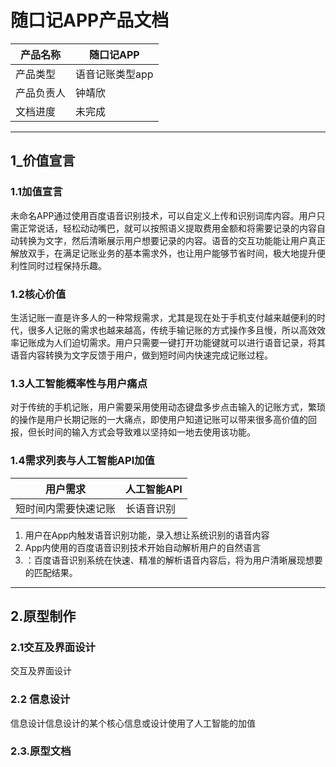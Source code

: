 # 随口记APP产品文档
| 产品名称   | 随口记APP      |
| ---------- | ----------- |
| 产品类型   | 语音记账类型app |
| 产品负责人 | 钟靖欣      |
| 文档进度 | 未完成 |

---


## **1_价值宣言**
### 1.1加值宣言
未命名APP通过使用百度语音识别技术，可以自定义上传和识别词库内容。用户只需正常说话，轻松动动嘴巴，就可以按照语义提取费用金额和将需要记录的内容自动转换为文字，然后清晰展示用户想要记录的内容。语音的交互功能能让用户真正解放双手，在满足记账业务的基本需求外，也让用户能够节省时间，极大地提升便利性同时过程保持乐趣。
### 1.2核心价值
生活记账一直是许多人的一种常规需求，尤其是现在处于手机支付越来越便利的时代，很多人记账的需求也越来越高，传统手输记账的方式操作多且慢，所以高效效率记账成为人们迫切需求。用户只需要一键打开功能键就可以进行语音记录，将其语音内容转换为文字反馈于用户，做到短时间内快速完成记账过程。

### 1.3人工智能概率性与用户痛点
对于传统的手机记账，用户需要采用使用动态键盘多步点击输入的记账方式，繁琐的操作是用户长期记账的一大痛点，即使用户知道记账可以带来很多高价值的回报，但长时间的输入方式会导致难以坚持如一地去使用该功能。

### 1.4需求列表与人工智能API加值


用户需求 | 人工智能API
---|---
短时间内需要快速记账  | 长语音识别 





1. 用户在App内触发语音识别功能，录入想让系统识别的语音内容
2. App内使用的百度语音识别技术开始自动解析用户的自然语言
3. ：百度语音识别系统在快速、精准的解析语音内容后，将为用户清晰展现想要的匹配结果。

---

## 2.原型制作
### 2.1交互及界面设计 
交互及界面设计
### 2.2 信息设计 
信息设计信息设计的某个核心信息或设计使用了人工智能的加值
### 2.3.原型文档 